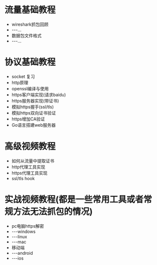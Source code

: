# 流量基础教程
* wireshark抓包回顾
* ---...
* 数据包文件格式
* ---...
# 协议基础教程
* socket 复习
* http原理
* openssl编译与使用
* https客户端实现(请求baidu)
* https服务器实现(带证书)
* 模拟https握手(ssl/tls)
* 模拟https双向证书验证
* https增加CA验证
* Go语言搭建web服务器
# 高级视频教程
* 如何从流量中提取证书
* http代理工具实现
* https代理工具实现
* ssl/tls hook
# 实战视频教程(都是一些常用工具或者常规方法无法抓包的情况)
* pc电脑https解密
* ---windows
* ---linux
* ---mac
* 移动端
* ---android
* ---ios

